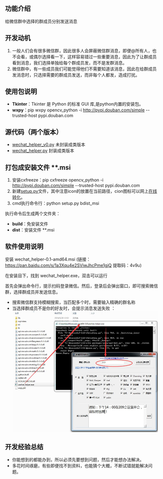 ## 功能介绍
给微信群中选择的群成员分别发送消息


## 开发动机
1. 一般人们会有很多微信群，因此很多人会屏蔽微信群消息，即便@所有人，也不会看，或偶尔选择看一下，这样容易错过一些重要消息，因此为了让群成员看到消息，我们选择单独给每个群成员发，而不是发群消息。
2. 微信群中，有一些成员我们可能觉得他们不需要知道该消息，因此在给群成员发消息时，只选择需要的群成员发送，而非每个人都发，造成打扰。

## 使用包说明
+ **Tkinter**：Tkinter 是 Python 的标准 GUI 库,是python内置的安装包。
+ **wxpy**：pip wxpy opencv_python -i http://pypi.douban.com/simple --trusted-host pypi.douban.com

## 源代码（两个版本）
+ [wechat_helper_v0.py](wechat_helper_v0.py) 未封装成类版本
+ [wechat_helper.py](wechat_helper.py) 封装成类版本

## 打包成安装文件 **.msi
1. 安装cxfreeze：pip cxfreeze opencv_python -i http://pypi.douban.com/simple --trusted-host pypi.douban.com
2. 新建[setup.py](setup.py)文件，其中注意icon的放置在当前路径，cion图标可以网上[在线转化](https://image.online-convert.com/convert-to-ico)。
3. cmd执行命令行：python setup.py bdist_msi

执行命令后生成两个文件夹：
+ **build**：免安装文件
+ **dist**：安装文件 **.msi

## 软件使用说明

安装 wechat_helper-0.1-amd64.msi (链接：https://pan.baidu.com/s/1a3Xqu4e2SViwJhcPme1gjQ 
提取码：4v9u)

在安装目下，找到 wechat_helper.exe，双击可以运行

首先会弹出命令行，提示扫码登录微信。然后，登录后会弹出窗口，即可搜索微信群，选择群成员并发送信息。
+ 搜索微信群支持模糊搜索，当匹配多个时，需要输入精确的群名称
+ 当选择群成员不是你的好友时，会提示消息发送失败
：<div align=center><img width="500" height="400" src="demo.jpg"/></div>
## 开发经验总结
+ 你能想到的都能办到，所以必须先要想到问题，然后才能想办法解决。
+ 多花时间琢磨，有些即便找不到资料，也能猜个大概，不断试错就能解决问题。
